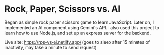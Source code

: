 # Rock, Paper, Scissors vs. AI

Began as simple rock paper scissors game to learn JavaScript. Later on, I implemented an AI component using Gemini's API. 
I also used this project to learn how to use Node.js, and set up an express server for the backend.

Live site: https://rps-vs-ai.netlify.app/ (goes to sleep after 15 minutes of inactivity, may take a minute to send request)
